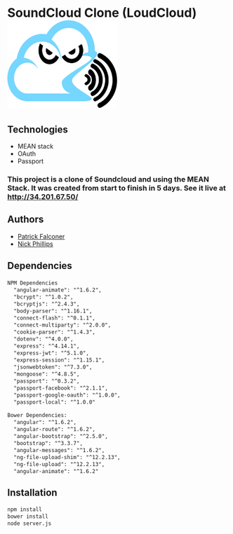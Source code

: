 # SoundCloud Clone (LoudCloud) <img src="https://github.com/P-J-FALCONER/SoundCloud_Clone/blob/master/app_client/static/img/LoudCloud.jpg" alt="alt text" width="250" height="200">
## Technologies
  * MEAN stack
  * OAuth
  * Passport
### This project is a clone of Soundcloud and using the MEAN Stack. It was created from start to finish in 5 days. See it live at http://34.201.67.50/
## Authors
  * [Patrick Falconer](https://github.com/P-J-FALCONER)
  * [Nick Phillips](https://github.com/phillipn)

## Dependencies
  ```
  NPM Dependencies
    "angular-animate": "^1.6.2",
    "bcrypt": "^1.0.2",
    "bcryptjs": "^2.4.3",
    "body-parser": "^1.16.1",
    "connect-flash": "^0.1.1",
    "connect-multiparty": "^2.0.0",
    "cookie-parser": "^1.4.3",
    "dotenv": "^4.0.0",
    "express": "^4.14.1",
    "express-jwt": "^5.1.0",
    "express-session": "^1.15.1",
    "jsonwebtoken": "^7.3.0",
    "mongoose": "^4.8.5",
    "passport": "^0.3.2",
    "passport-facebook": "^2.1.1",
    "passport-google-oauth": "^1.0.0",
    "passport-local": "^1.0.0"
  ```
  ```
  Bower Dependencies:
    "angular": "^1.6.2",
    "angular-route": "^1.6.2",
    "angular-bootstrap": "^2.5.0",
    "bootstrap": "^3.3.7",
    "angular-messages": "^1.6.2",
    "ng-file-upload-shim": "^12.2.13",
    "ng-file-upload": "^12.2.13",
    "angular-animate": "^1.6.2"
  ```
## Installation
```
npm install
bower install
node server.js
```
